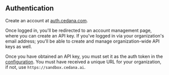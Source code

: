 ## Authentication

Create an account at [auth.cedana.com](https://auth.cedana.com).

Once logged in, you'll be redirected to an account management page, where you can create an API key. If you've logged in via your organization's email address; you'll be able to create and manage organization-wide API keys as well.

Once you have obtained an API key, you must set it as the auth token in the [configuration](configuration.md). You must have received a unique URL for your organization, if not, use `https://sandbox.cedana.ai`.
